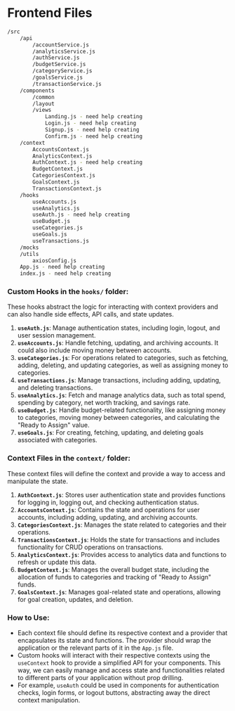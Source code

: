# Frontend Files

```bash
/src
    /api
        /accountService.js
        /analyticsService.js
        /authService.js
        /budgetService.js
        /categoryService.js
        /goalsService.js
        /transactionService.js
    /components
        /common
        /layout
        /views
            Landing.js - need help creating
            Login.js - need help creating
            Signup.js - need help creating
            Confirm.js - need help creating
    /context
        AccountsContext.js
        AnalyticsContext.js
        AuthContext.js - need help creating
        BudgetContext.js
        CategoriesContext.js
        GoalsContext.js
        TransactionsContext.js
    /hooks
        useAccounts.js
        useAnalytics.js
        useAuth.js - need help creating
        useBudget.js
        useCategories.js
        useGoals.js
        useTransactions.js
    /mocks
    /utils
        axiosConfig.js
    App.js - need help creating
    index.js - need help creating
```

### Custom Hooks in the `hooks/` folder:

These hooks abstract the logic for interacting with context providers and can also handle side effects, API calls, and state updates.

1. **`useAuth.js`**: Manage authentication states, including login, logout, and user session management.
2. **`useAccounts.js`**: Handle fetching, updating, and archiving accounts. It could also include moving money between accounts.
3. **`useCategories.js`**: For operations related to categories, such as fetching, adding, deleting, and updating categories, as well as assigning money to categories.
4. **`useTransactions.js`**: Manage transactions, including adding, updating, and deleting transactions.
5. **`useAnalytics.js`**: Fetch and manage analytics data, such as total spend, spending by category, net worth tracking, and savings rate.
6. **`useBudget.js`**: Handle budget-related functionality, like assigning money to categories, moving money between categories, and calculating the "Ready to Assign" value.
7. **`useGoals.js`**: For creating, fetching, updating, and deleting goals associated with categories.

### Context Files in the `context/` folder:

These context files will define the context and provide a way to access and manipulate the state.

1. **`AuthContext.js`**: Stores user authentication state and provides functions for logging in, logging out, and checking authentication status.
2. **`AccountsContext.js`**: Contains the state and operations for user accounts, including adding, updating, and archiving accounts.
3. **`CategoriesContext.js`**: Manages the state related to categories and their operations.
4. **`TransactionsContext.js`**: Holds the state for transactions and includes functionality for CRUD operations on transactions.
5. **`AnalyticsContext.js`**: Provides access to analytics data and functions to refresh or update this data.
6. **`BudgetContext.js`**: Manages the overall budget state, including the allocation of funds to categories and tracking of "Ready to Assign" funds.
7. **`GoalsContext.js`**: Manages goal-related state and operations, allowing for goal creation, updates, and deletion.

### How to Use:

- Each context file should define its respective context and a provider that encapsulates its state and functions. The provider should wrap the application or the relevant parts of it in the `App.js` file.
- Custom hooks will interact with their respective contexts using the `useContext` hook to provide a simplified API for your components. This way, we can easily manage and access state and functionalities related to different parts of your application without prop drilling.
- For example, `useAuth` could be used in components for authentication checks, login forms, or logout buttons, abstracting away the direct context manipulation.
